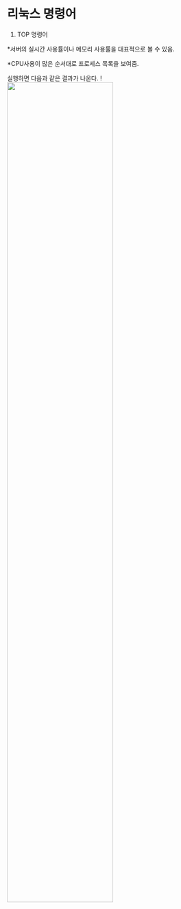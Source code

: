 # 리눅스 명령어

1) TOP 명령어

*서버의 실시간 사용률이나 메모리 사용률을 대표적으로 볼 수 있음.

*CPU사용이 많은 순서대로 프로세스 목록을 보여줌.

실행하면 다음과 같은 결과가 나온다.
!<img src="https://user-images.githubusercontent.com/106548276/171981577-ded66262-97e7-464e-b3cb-86e6238f5e22.jpg" width="70%" height="70%"/>
